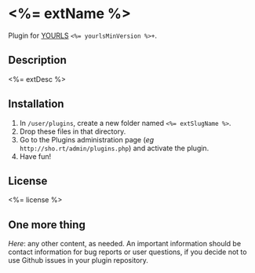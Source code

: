 <%= extName %>
==============

Plugin for [YOURLS](http://yourls.org) `<%= yourlsMinVersion %>+`. 

Description
-----------
<%= extDesc %>

Installation
------------
1. In `/user/plugins`, create a new folder named `<%= extSlugName %>`.
2. Drop these files in that directory.
3. Go to the Plugins administration page (*eg* `http://sho.rt/admin/plugins.php`) and activate the plugin.
4. Have fun!

License
-------
<%= license %>

One more thing
--------------
*Here*: any other content, as needed. An important information should be contact information for bug reports or user questions, if you decide not to use Github issues in your plugin repository.
